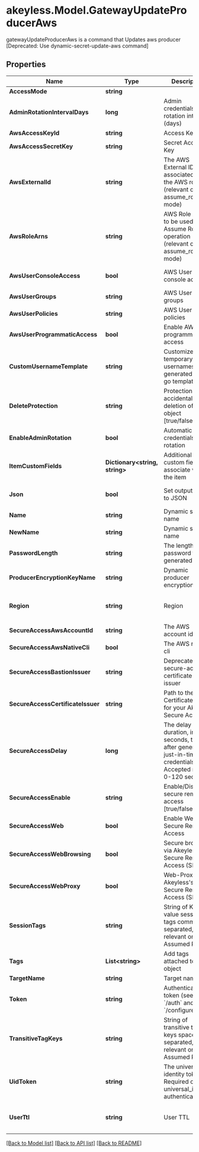 # akeyless.Model.GatewayUpdateProducerAws
gatewayUpdateProducerAws is a command that Updates aws producer [Deprecated: Use dynamic-secret-update-aws command]

## Properties

Name | Type | Description | Notes
------------ | ------------- | ------------- | -------------
**AccessMode** | **string** |  | [optional] 
**AdminRotationIntervalDays** | **long** | Admin credentials rotation interval (days) | [optional] [default to 0]
**AwsAccessKeyId** | **string** | Access Key ID | [optional] 
**AwsAccessSecretKey** | **string** | Secret Access Key | [optional] 
**AwsExternalId** | **string** | The AWS External ID associated with the AWS role (relevant only for assume_role mode) | [optional] 
**AwsRoleArns** | **string** | AWS Role ARNs to be used in the Assume Role operation (relevant only for assume_role mode) | [optional] 
**AwsUserConsoleAccess** | **bool** | AWS User console access | [optional] [default to false]
**AwsUserGroups** | **string** | AWS User groups | [optional] 
**AwsUserPolicies** | **string** | AWS User policies | [optional] 
**AwsUserProgrammaticAccess** | **bool** | Enable AWS User programmatic access | [optional] [default to true]
**CustomUsernameTemplate** | **string** | Customize how temporary usernames are generated using go template | [optional] 
**DeleteProtection** | **string** | Protection from accidental deletion of this object [true/false] | [optional] 
**EnableAdminRotation** | **bool** | Automatic admin credentials rotation | [optional] [default to false]
**ItemCustomFields** | **Dictionary&lt;string, string&gt;** | Additional custom fields to associate with the item | [optional] 
**Json** | **bool** | Set output format to JSON | [optional] [default to false]
**Name** | **string** | Dynamic secret name | 
**NewName** | **string** | Dynamic secret name | [optional] 
**PasswordLength** | **string** | The length of the password to be generated | [optional] 
**ProducerEncryptionKeyName** | **string** | Dynamic producer encryption key | [optional] 
**Region** | **string** | Region | [optional] [default to "us-east-2"]
**SecureAccessAwsAccountId** | **string** | The AWS account id | [optional] 
**SecureAccessAwsNativeCli** | **bool** | The AWS native cli | [optional] 
**SecureAccessBastionIssuer** | **string** | Deprecated. use secure-access-certificate-issuer | [optional] 
**SecureAccessCertificateIssuer** | **string** | Path to the SSH Certificate Issuer for your Akeyless Secure Access | [optional] 
**SecureAccessDelay** | **long** | The delay duration, in seconds, to wait after generating just-in-time credentials. Accepted range: 0-120 seconds | [optional] 
**SecureAccessEnable** | **string** | Enable/Disable secure remote access [true/false] | [optional] 
**SecureAccessWeb** | **bool** | Enable Web Secure Remote Access | [optional] [default to true]
**SecureAccessWebBrowsing** | **bool** | Secure browser via Akeyless&#39;s Secure Remote Access (SRA) | [optional] [default to false]
**SecureAccessWebProxy** | **bool** | Web-Proxy via Akeyless&#39;s Secure Remote Access (SRA) | [optional] [default to false]
**SessionTags** | **string** | String of Key value session tags comma separated, relevant only for Assumed Role | [optional] 
**Tags** | **List&lt;string&gt;** | Add tags attached to this object | [optional] 
**TargetName** | **string** | Target name | [optional] 
**Token** | **string** | Authentication token (see &#x60;/auth&#x60; and &#x60;/configure&#x60;) | [optional] 
**TransitiveTagKeys** | **string** | String of transitive tag keys space separated, relevant only for Assumed Role | [optional] 
**UidToken** | **string** | The universal identity token, Required only for universal_identity authentication | [optional] 
**UserTtl** | **string** | User TTL | [optional] [default to "60m"]

[[Back to Model list]](../README.md#documentation-for-models) [[Back to API list]](../README.md#documentation-for-api-endpoints) [[Back to README]](../README.md)

